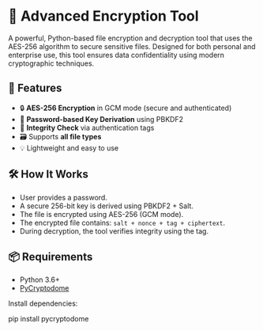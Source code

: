 # 🔐 Advanced Encryption Tool

A powerful, Python-based file encryption and decryption tool that uses the AES-256 algorithm to secure sensitive files. Designed for both personal and enterprise use, this tool ensures data confidentiality using modern cryptographic techniques.

## 🚀 Features

- 🔒 **AES-256 Encryption** in GCM mode (secure and authenticated)
- 🔑 **Password-based Key Derivation** using PBKDF2
- 🧪 **Integrity Check** via authentication tags
- 🗃️ Supports **all file types**
- 💡 Lightweight and easy to use

## 🛠️ How It Works

- User provides a password.
- A secure 256-bit key is derived using PBKDF2 + Salt.
- The file is encrypted using AES-256 (GCM mode).
- The encrypted file contains: `salt + nonce + tag + ciphertext`.
- During decryption, the tool verifies integrity using the tag.


## 📦 Requirements

- Python 3.6+
- [PyCryptodome](https://pypi.org/project/pycryptodome/)

Install dependencies:

pip install pycryptodome
